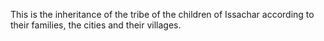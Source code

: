 This is the inheritance of the tribe of the children of Issachar according to their families, the cities and their villages.
